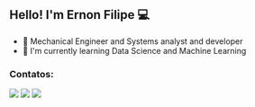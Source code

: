 ## Hello! I'm Ernon Filipe 💻

- 🔭 Mechanical Engineer and Systems analyst and developer
- 🌱 I'm currently learning Data Science and Machine Learning

### Contatos:

<div>
<a href="https://www.instagram.com/ernonfilipe/?hl=pt-br" target="_blank"><img src="https://img.shields.io/badge/-Instagram-%23E4405F?style=for-the-badge&logo=instagram&logoColor=white" target="_blank"></a>
<a href = "ernonfilipe@hotmail.com"><img src="https://img.shields.io/badge/Gmail-D14836?style=for-the-badge&logo=gmail&logoColor=white" target="_blank"></a>
<a href="https://www.linkedin.com/in/ernonfilipe/" target="_blank"><img src="https://img.shields.io/badge/-LinkedIn-%230077B5?style=for-the-badge&logo=linkedin&logoColor=white" target="_blank"></a>   
</div>
